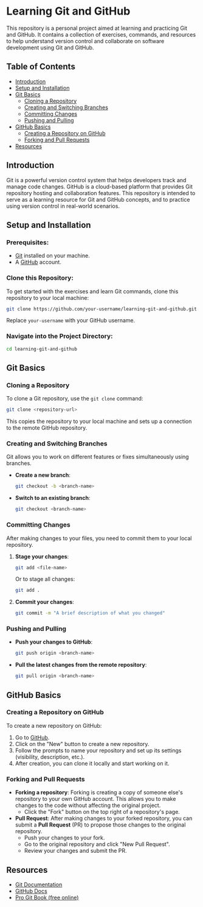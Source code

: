 # Learning Git and GitHub

This repository is a personal project aimed at learning and practicing Git and GitHub. It contains a collection of exercises, commands, and resources to help understand version control and collaborate on software development using Git and GitHub.

## Table of Contents

- [Introduction](#introduction)
- [Setup and Installation](#setup-and-installation)
- [Git Basics](#git-basics)
  - [Cloning a Repository](#cloning-a-repository)
  - [Creating and Switching Branches](#creating-and-switching-branches)
  - [Committing Changes](#committing-changes)
  - [Pushing and Pulling](#pushing-and-pulling)
- [GitHub Basics](#github-basics)
  - [Creating a Repository on GitHub](#creating-a-repository-on-github)
  - [Forking and Pull Requests](#forking-and-pull-requests)
- [Resources](#resources)

## Introduction

Git is a powerful version control system that helps developers track and manage code changes. GitHub is a cloud-based platform that provides Git repository hosting and collaboration features. This repository is intended to serve as a learning resource for Git and GitHub concepts, and to practice using version control in real-world scenarios.

## Setup and Installation

### Prerequisites:

- [Git](https://git-scm.com/downloads) installed on your machine.
- A [GitHub](https://github.com/) account.

### Clone this Repository:

To get started with the exercises and learn Git commands, clone this repository to your local machine:

```bash
git clone https://github.com/your-username/learning-git-and-github.git
```

Replace `your-username` with your GitHub username.

### Navigate into the Project Directory:

```bash
cd learning-git-and-github
```

## Git Basics

### Cloning a Repository

To clone a Git repository, use the `git clone` command:

```bash
git clone <repository-url>
```

This copies the repository to your local machine and sets up a connection to the remote GitHub repository.

### Creating and Switching Branches

Git allows you to work on different features or fixes simultaneously using branches.

- **Create a new branch**:

  ```bash
  git checkout -b <branch-name>
  ```

- **Switch to an existing branch**:
  ```bash
  git checkout <branch-name>
  ```

### Committing Changes

After making changes to your files, you need to commit them to your local repository.

1. **Stage your changes**:

   ```bash
   git add <file-name>
   ```

   Or to stage all changes:

   ```bash
   git add .
   ```

2. **Commit your changes**:
   ```bash
   git commit -m "A brief description of what you changed"
   ```

### Pushing and Pulling

- **Push your changes to GitHub**:

  ```bash
  git push origin <branch-name>
  ```

- **Pull the latest changes from the remote repository**:
  ```bash
  git pull origin <branch-name>
  ```

## GitHub Basics

### Creating a Repository on GitHub

To create a new repository on GitHub:

1. Go to [GitHub](https://github.com).
2. Click on the "New" button to create a new repository.
3. Follow the prompts to name your repository and set up its settings (visibility, description, etc.).
4. After creation, you can clone it locally and start working on it.

### Forking and Pull Requests

- **Forking a repository**: Forking is creating a copy of someone else's repository to your own GitHub account. This allows you to make changes to the code without affecting the original project.
  - Click the "Fork" button on the top right of a repository's page.
- **Pull Request**: After making changes to your forked repository, you can submit a **Pull Request** (PR) to propose those changes to the original repository.
  - Push your changes to your fork.
  - Go to the original repository and click "New Pull Request".
  - Review your changes and submit the PR.

## Resources

- [Git Documentation](https://git-scm.com/doc)
- [GitHub Docs](https://docs.github.com/en/github)
- [Pro Git Book (free online)](https://git-scm.com/book/en/v2)
